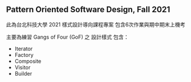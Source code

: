 ## Pattern Oriented Software Design, Fall 2021

此為台北科技大學 2021 樣式設計導向課程專案
包含6次作業與期中期末上機考

主要為練習 Gangs of Four (GoF) 之 設計樣式
包含：
- Iterator
- Factory
- Composite
- Visitor
- Builder

